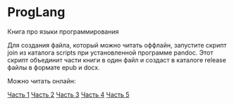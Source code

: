 # ProgLang
Книга про языки программирования

Для создания файла, который можно читать оффлайн,
запустите скрипт join из каталога scripts при установленной программе pandoc.
Этот скрипт объединит части книги в один файл и создаст в каталоге release
файлы в формате epub и docx.

Можно читать онлайн:

[Часть 1](proglang1.md)
[Часть 2](proglang2.md)
[Часть 3](proglang3.md)
[Часть 4](proglang4.md)
[Часть 5](proglang5.md)


